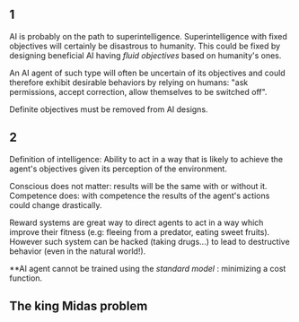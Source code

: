 ## 1
AI is probably on the path to superintelligence. 
Superintelligence with fixed objectives will certainly be disastrous to humanity.
This could be fixed by designing beneficial AI having *fluid objectives* based on humanity's ones. 

An AI agent of such type will often be uncertain of its objectives and could therefore exhibit desirable behaviors by relying on humans: "ask permissions, accept correction, allow themselves to be switched off".

Definite objectives must be removed from AI designs.

## 2
Definition of intelligence:
Ability to act in a way that is likely to achieve the agent's objectives given its perception of the environment.

Conscious does not matter: results will be the same with or without it. Competence does: with competence the results of the agent's actions could change drastically. 

Reward systems are great way to direct agents to act in a way which improve their fitness (e.g: fleeing from a predator, eating sweet fruits). However such system can be hacked (taking drugs...) to lead to destructive behavior (even in the natural world!). 

**AI agent cannot be trained using the *standard model* : minimizing a cost function.



## The king Midas problem
